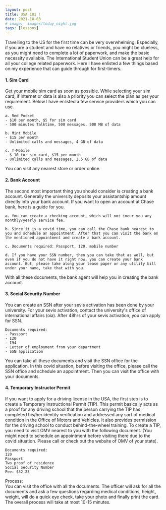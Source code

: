 ```yaml
---
layout: post
title: USA 101 !
date: 2021-10-03
# image:  images/today_night.jpg
tags: [lessons]
---
```


Travelling to the US for the first time can be very overwhelming. Especially, if you are a student and have no relatives or friends, you might be clueless, as you might need to complete a lot of paperwork, and make the basic necessity available. The International Student Union can be a great help for all your college related paperwork.  Here I have enlisted a few things based on my experience that can guide through for first-timers.

#### 1. Sim Card

Get your mobile sim card as soon as possible. While selecting your sim card, if internet or data is also a priority you can select the plan as per your requirement. Below I have enlisted a few service providers which you can use.

    a. Red Pocket
    - $10 per month, $5 for sim card
    - 500 minutes Talktime, 500 messages, 500 MB of data
    
    b. Mint Mobile
    - $15 per month
    - Unlimited calls and messages, 4 GB of data
    
    c. T-Mobile
    - $ 10 for sim card, $15 per month
    - Unlimited calls and messages, 2.5 GB of data

You can visit any nearest store or order online.

#### 2. Bank Account
The second most important thing you should consider is creating a bank account. Generally the university deposits your assistantship amount  directly into your bank account. If you want to open an account at Chase bank, here is a guide for you.

    a. You can create a checking account, which will not incur you any monthly/yearly service fee.

    b. Since it is a covid time, you can call the Chase bank nearest to you and schedule an appointment. After that you can visit the bank on the mentioned appointment and create a bank account. 

    c. Documents required: Passport, I20, mobile number

    d. If you have your SSN number, then you can take that as well, but even if you do not have it right now, you can create your bank account. But, please take along your lease paper or any utility bill under your name, take that with you.

With all these documents, the bank agent will help you in creating the bank account.

#### 3. Social Security Number
You can create an SSN after your sevis activation has been done by your university. For your sevis activation, contact the university's office of international affairs (oia). After 48hrs of your sevis activation, you can apply for SSN.

    Documents required:
    - Passport
    - I20
    - I94
    - Letter of employment from your department
    - SSN application

You can take all these documents and visit the SSN office for the application. In this covid situation, before visiting the office, please call the SSN office and schedule an appointment. Then you can visit the office with your documents.

#### 4. Temporary Instructor Permit

If you want to apply for a driving license in the USA, the first step is to create a Temporary Instructional Permit (TIP). This permit basically acts as a proof for any driving school that the person carrying the TIP has completed his/her identity verification and addressed any sort of medical condition in the Office of Motors and Vehicles. It also provides permission for the driving school to conduct behind-the-wheel training. To create a TIP, you need to visit OMV nearest to you with the following document. (You might need to schedule an appointment before visiting there due to the covid situation. Please call or check out the website of OMV of your state).

    Documents required:
    I20
    Passport
    Two proof of residence
    Social Security Number
    Fee: $32.25

Process: <br>
You can visit the office with all the documents. The officer will ask for all the documents and ask a few questions regarding medical conditions, height, weight, will do a quick eye check, take your photo and finally print the card. The overall process will take at most 10-15 minutes.
